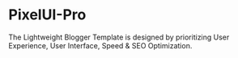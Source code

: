 # PixelUI-Pro
The Lightweight Blogger Template is designed by prioritizing User Experience, User Interface, Speed ​​&amp; SEO Optimization.
